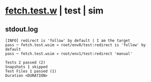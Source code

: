 # [fetch.test.w](../../../../../../tests/sdk_tests/http/fetch.test.w) | test | sim

## stdout.log
```log
[INFO] redirect is 'follow' by default | I am the target
pass ─ fetch.test.wsim » root/env0/test:redirect is 'follow' by default
pass ─ fetch.test.wsim » root/env1/test:redirect 'manual'              

Tests 2 passed (2)
Snapshots 1 skipped
Test Files 1 passed (1)
Duration <DURATION>
```

